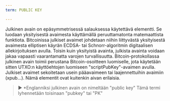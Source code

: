 ```yaml
---
term: PUBLIC KEY

---
```

Julkinen avain on epäsymmetrisessä salauksessa käytettävä elementti. Se luodaan yksityisestä avaimesta käyttämällä peruuttamatonta matemaattista funktiota. Bitcoinissa julkiset avaimet johdetaan niihin liittyvästä yksityisestä avaimesta elliptisen käyrän ECDSA- tai Schnorr-algoritmin digitaalisen allekirjoituksen avulla. Toisin kuin yksityistä avainta, julkista avainta voidaan jakaa vapaasti vaarantamatta varojen turvallisuutta. Bitcoin-protokollassa julkinen avain toimii perustana Bitcoin-osoitteen luomiselle, jota käytetään sitten UTXO:n käyttöehtojen luomiseen "scriptPubKey"-avaimen avulla. Julkiset avaimet sekoitetaan usein pääavaimeen tai laajennettuihin avaimiin (xpub...). Nämä elementit ovat kuitenkin aivan erilaisia.

> ► *Englanniksi julkinen avain on nimeltään "public key" Tämä termi lyhennetään toisinaan "pubkey" tai "PK"